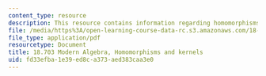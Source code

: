 ```yaml
---
content_type: resource
description: This resource contains information regarding homomorphisms and kernels.
file: /media/https%3A/open-learning-course-data-rc.s3.amazonaws.com/18-703-modern-algebra-spring-2013/fd33efba1e39ed8ca373aed383caa3e0_MIT18_703S13_pra_l_8.pdf
file_type: application/pdf
resourcetype: Document
title: 18.703 Modern Algebra, Homomorphisms and kernels
uid: fd33efba-1e39-ed8c-a373-aed383caa3e0
---
```

